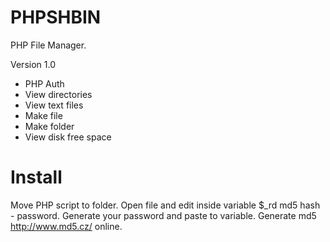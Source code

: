 # PHPSHBIN

PHP File Manager.

Version 1.0
- PHP Auth
- View directories
- View text files
- Make file
- Make folder
- View disk free space

# Install
Move PHP script to folder.
Open file and edit inside variable $_rd md5 hash - password. Generate your password and paste to variable.
Generate md5 http://www.md5.cz/ online.